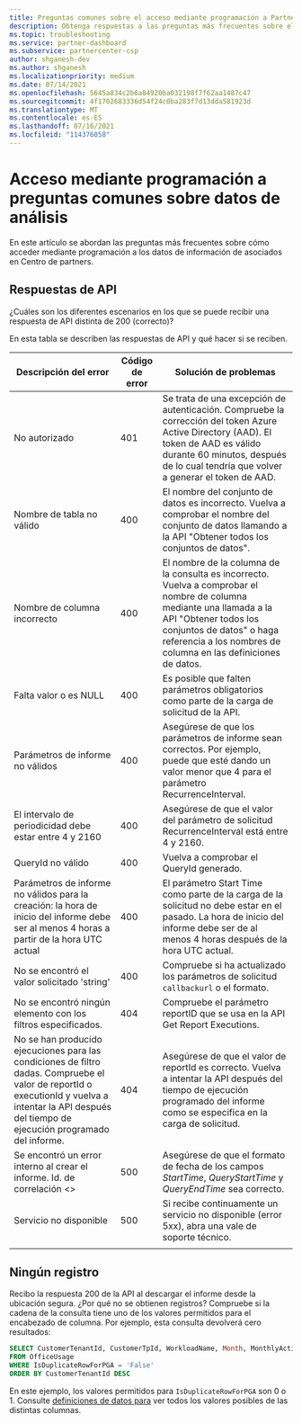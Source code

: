 ```yaml
---
title: Preguntas comunes sobre el acceso mediante programación a Partner Insights
description: Obtenga respuestas a las preguntas más frecuentes sobre el acceso a los datos de conclusiones de asociados a través de la API.
ms.topic: troubleshooting
ms.service: partner-dashboard
ms.subservice: partnercenter-csp
author: shganesh-dev
ms.author: shganesh
ms.localizationpriority: medium
ms.date: 07/14/2021
ms.openlocfilehash: 5645a834c2b6a84920ba032198f7f62aa1487c47
ms.sourcegitcommit: 4f1702683336d54f24c0ba283f7d13dda581923d
ms.translationtype: MT
ms.contentlocale: es-ES
ms.lasthandoff: 07/16/2021
ms.locfileid: "114376058"
---
```

# <a name="programmatic-access-of-analytics-data-common-questions"></a>Acceso mediante programación a preguntas comunes sobre datos de análisis

En este artículo se abordan las preguntas más frecuentes sobre cómo acceder mediante programación a los datos de información de asociados en Centro de partners.

## <a name="api-responses"></a>Respuestas de API

¿Cuáles son los diferentes escenarios en los que se puede recibir una respuesta de API distinta de 200 (correcto)?

En esta tabla se describen las respuestas de API y qué hacer si se reciben.

|    Descripción del error     |    Código de error     |    Solución de problemas     |
|    ----    |    ----    |    ----    |
|    No autorizado     |    401     |    Se trata de una excepción de autenticación. Compruebe la corrección del token Azure Active Directory (AAD). El token de AAD es válido durante 60 minutos, después de lo cual tendría que volver a generar el token de AAD.     |
|    Nombre de tabla no válido     |    400     |    El nombre del conjunto de datos es incorrecto. Vuelva a comprobar el nombre del conjunto de datos llamando a la API "Obtener todos los conjuntos de datos".     |
|    Nombre de columna incorrecto     |    400     |    El nombre de la columna de la consulta es incorrecto. Vuelva a comprobar el nombre de columna mediante una llamada a la API "Obtener todos los conjuntos de datos" o haga referencia a los nombres de columna en las definiciones de datos.    |
|    Falta valor o es NULL     |    400     |    Es posible que falten parámetros obligatorios como parte de la carga de solicitud de la API.     |
|    Parámetros de informe no válidos     |    400     |    Asegúrese de que los parámetros de informe sean correctos. Por ejemplo, puede que esté dando un valor menor que 4 para el parámetro RecurrenceInterval.     |
|    El intervalo de periodicidad debe estar entre 4 y 2160     |    400     |    Asegúrese de que el valor del parámetro de solicitud RecurrenceInterval está entre 4 y 2160.     |
|    QueryId no válido     |    400     |    Vuelva a comprobar el QueryId generado.     |
|    Parámetros de informe no válidos para la creación: la hora de inicio del informe debe ser al menos 4 horas a partir de la hora UTC actual     |    400     |    El parámetro Start Time como parte de la carga de la solicitud no debe estar en el pasado. La hora de inicio del informe debe ser de al menos 4 horas después de la hora UTC actual.     |
|    No se encontró el valor solicitado 'string'     |    400     |    Compruebe si ha actualizado los parámetros de solicitud `callbackurl` o el formato.     |
|    No se encontró ningún elemento con los filtros especificados.     |    404     |    Compruebe el parámetro reportID que se usa en la API Get Report Executions.     |
|    No se han producido ejecuciones para las condiciones de filtro dadas. Compruebe el valor de reportId o executionId y vuelva a intentar la API después del tiempo de ejecución programado del informe.     |    404     |    Asegúrese de que el valor de reportId es correcto. Vuelva a intentar la API después del tiempo de ejecución programado del informe como se especifica en la carga de solicitud.     |
|    Se encontró un error interno al crear el informe. Id. de correlación <>     |    500     |    Asegúrese de que el formato de fecha de los campos *StartTime*, *QueryStartTime* y *QueryEndTime* sea correcto.     |
|    Servicio no disponible    |    500     |    Si recibe continuamente un servicio no disponible (error 5xx), abra una vale de soporte técnico.    |
|        |        |        |

## <a name="no-records"></a>Ningún registro

Recibo la respuesta 200 de la API al descargar el informe desde la ubicación segura. ¿Por qué no se obtienen registros?
Compruebe si la cadena de la consulta tiene uno de los valores permitidos para el encabezado de columna. Por ejemplo, esta consulta devolverá cero resultados:

```sql
SELECT CustomerTenantId, CustomerTpId, WorkloadName, Month, MonthlyActiveUsers 
FROM OfficeUsage 
WHERE IsDuplicateRowForPGA = 'False' 
ORDER BY CustomerTenantId DESC
```

En este ejemplo, los valores permitidos para `IsDuplicateRowForPGA` son 0 o 1. Consulte [definiciones de datos para](insights-data-definitions.md) ver todos los valores posibles de las distintas columnas.
